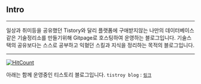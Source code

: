 
## Intro
---
일상과 취미등을 공유했던 Tistory와 달리 플랫폼에 구애받지않는 나만의 데이터베이스같은 기술정리소를 만들기위해
Gitpage로 호스팅하여 운영하는 블로그입니다. 기술스택의 공유보다는 스스로 공부하고 익혔던 스킬과 지식을 정리하는 목적의 블로그입니다.

--- 

[![HitCount](http://hits.dwyl.com/zunoxi/zunoxi.github.io/blob/master/_posts/2020-09-28-devops-k8s-jenkins.markdown.svg)](http://hits.dwyl.com/zunoxi/zunoxi.github.io/blob/master/_posts/2020-09-28-devops-k8s-jenkins.markdown/)


아래는 함께 운영중인 티스토리 블로그입니다.
`tistroy blog` :  [`링크`](https://zunoxi.tistory.com/)
